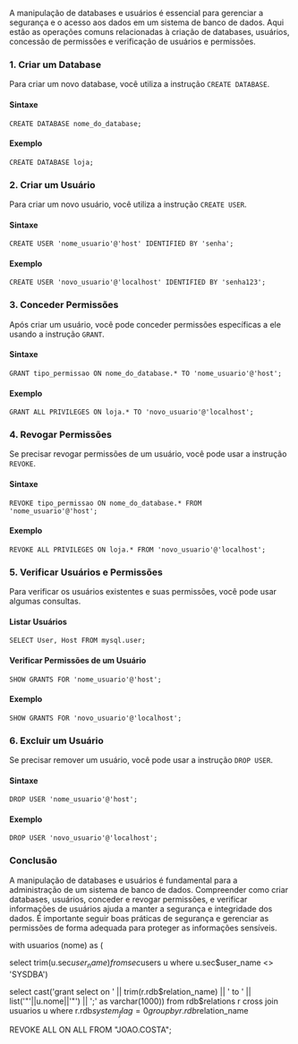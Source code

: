 A manipulação de databases e usuários é essencial para gerenciar a segurança e o acesso aos dados em um sistema de banco de dados. Aqui estão as operações comuns relacionadas à criação de databases, usuários, concessão de permissões e verificação de usuários e permissões.

### 1. Criar um Database

Para criar um novo database, você utiliza a instrução `CREATE DATABASE`.

#### Sintaxe

```
CREATE DATABASE nome_do_database;
```

#### Exemplo

```
CREATE DATABASE loja;
```

### 2. Criar um Usuário

Para criar um novo usuário, você utiliza a instrução `CREATE USER`.

#### Sintaxe

```
CREATE USER 'nome_usuario'@'host' IDENTIFIED BY 'senha';
```

#### Exemplo

```
CREATE USER 'novo_usuario'@'localhost' IDENTIFIED BY 'senha123';
```

### 3. Conceder Permissões

Após criar um usuário, você pode conceder permissões específicas a ele usando a instrução `GRANT`.

#### Sintaxe

```
GRANT tipo_permissao ON nome_do_database.* TO 'nome_usuario'@'host';
```

#### Exemplo

```
GRANT ALL PRIVILEGES ON loja.* TO 'novo_usuario'@'localhost';
```

### 4. Revogar Permissões

Se precisar revogar permissões de um usuário, você pode usar a instrução `REVOKE`.

#### Sintaxe

```
REVOKE tipo_permissao ON nome_do_database.* FROM 'nome_usuario'@'host';
```

#### Exemplo

```
REVOKE ALL PRIVILEGES ON loja.* FROM 'novo_usuario'@'localhost';
```

### 5. Verificar Usuários e Permissões

Para verificar os usuários existentes e suas permissões, você pode usar algumas consultas.

#### Listar Usuários

```
SELECT User, Host FROM mysql.user;
```

#### Verificar Permissões de um Usuário

```
SHOW GRANTS FOR 'nome_usuario'@'host';
```

#### Exemplo

```
SHOW GRANTS FOR 'novo_usuario'@'localhost';
```

### 6. Excluir um Usuário

Se precisar remover um usuário, você pode usar a instrução `DROP USER`.

#### Sintaxe

```
DROP USER 'nome_usuario'@'host';
```

#### Exemplo

```
DROP USER 'novo_usuario'@'localhost';
```

### Conclusão

A manipulação de databases e usuários é fundamental para a administração de um sistema de banco de dados. Compreender como criar databases, usuários, conceder e revogar permissões, e verificar informações de usuários ajuda a manter a segurança e integridade dos dados. É importante seguir boas práticas de segurança e gerenciar as permissões de forma adequada para proteger as informações sensíveis.



with usuarios (nome) as (

select
    trim(u.sec$user_name)
from sec$users u
where u.sec$user_name <> 'SYSDBA')

select
    cast('grant select on ' || trim(r.rdb$relation_name) ||  ' to '   || list('"'||u.nome||'"')  || ';' as varchar(1000))
from rdb$relations r
cross join usuarios u
where r.rdb$system_flag = 0
group by r.rdb$relation_name

REVOKE ALL ON ALL FROM "JOAO.COSTA";